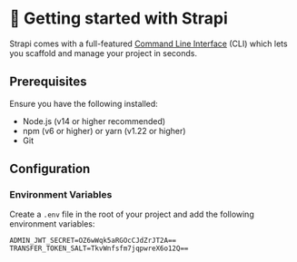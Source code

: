 # 🚀 Getting started with Strapi

Strapi comes with a full-featured [Command Line Interface](https://docs.strapi.io/dev-docs/cli) (CLI) which lets you scaffold and manage your project in seconds.

## Prerequisites

Ensure you have the following installed:

- Node.js (v14 or higher recommended)
- npm (v6 or higher) or yarn (v1.22 or higher)
- Git

## Configuration

### Environment Variables

Create a `.env` file in the root of your project and add the following environment variables:

```plaintext
ADMIN_JWT_SECRET=OZ6wWqk5aRGOcCJdZrJT2A==
TRANSFER_TOKEN_SALT=TkvWnfsfm7jqpwreX6o12Q==


